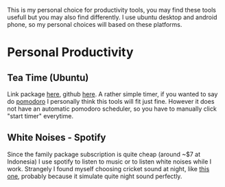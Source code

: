 This is my personal choice for productivity tools, you may find these tools usefull but you may also find differently. I use ubuntu desktop and android phone, so my personal choices will based on these platforms.

# Personal Productivity
## Tea Time (Ubuntu)
Link package [here](https://packages.ubuntu.com/search?keywords=teatime), github [here](https://github.com/paroj/teatime). A rather simple timer, if you wanted to say do [pomodoro](https://en.wikipedia.org/wiki/Pomodoro_Technique) I personally think this tools will fit just fine. However it does not have an automatic pomodoro scheduler, so you have to manually click "start timer" everytime.

## White Noises - Spotify
Since the family package subscription is quite cheap (around ~$7 at Indonesia) I use spotify to listen to music or to listen white noises while I work. Strangely I found myself choosing cricket sound at night, like [this one](https://open.spotify.com/track/2PTeWBhkoVfuaRZSreVDyf), probably because it simulate quite night sound perfectly. 